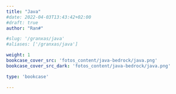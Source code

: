 ```yaml
---
title: "Java"
#date: 2022-04-03T13:43:42+02:00
#draft: true
author: "Ran#"

#slug: '/granxas/java'
#aliases: ['/granxas/java']

weight: 1
bookcase_cover_src: 'fotos_content/java-bedrock/java.png'
bookcase_cover_src_dark: 'fotos_content/java-bedrock/java.png'

type: 'bookcase'

---
```

